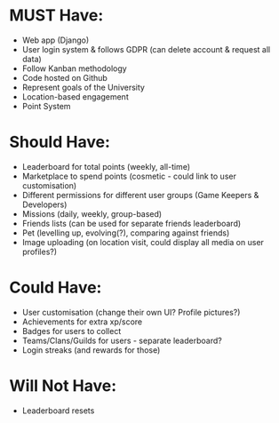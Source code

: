 # MUST Have:
- Web app (Django)
- User login system & follows GDPR (can delete account & request all data)
- Follow Kanban methodology
- Code hosted on Github
- Represent goals of the University 
- Location-based engagement
- Point System 

# Should Have:
- Leaderboard for total points (weekly, all-time)
- Marketplace to spend points (cosmetic - could link to user customisation)
- Different permissions for different user groups (Game Keepers & Developers)
- Missions (daily, weekly, group-based)
- Friends lists (can be used for separate friends leaderboard)
- Pet (levelling up, evolving(?), comparing against friends)
- Image uploading (on location visit, could display all media on user profiles?)

# Could Have:
- User customisation (change their own UI? Profile pictures?)
- Achievements for extra xp/score
- Badges for users to collect
- Teams/Clans/Guilds for users - separate leaderboard?
- Login streaks (and rewards for those)

# Will Not Have:
- Leaderboard resets
